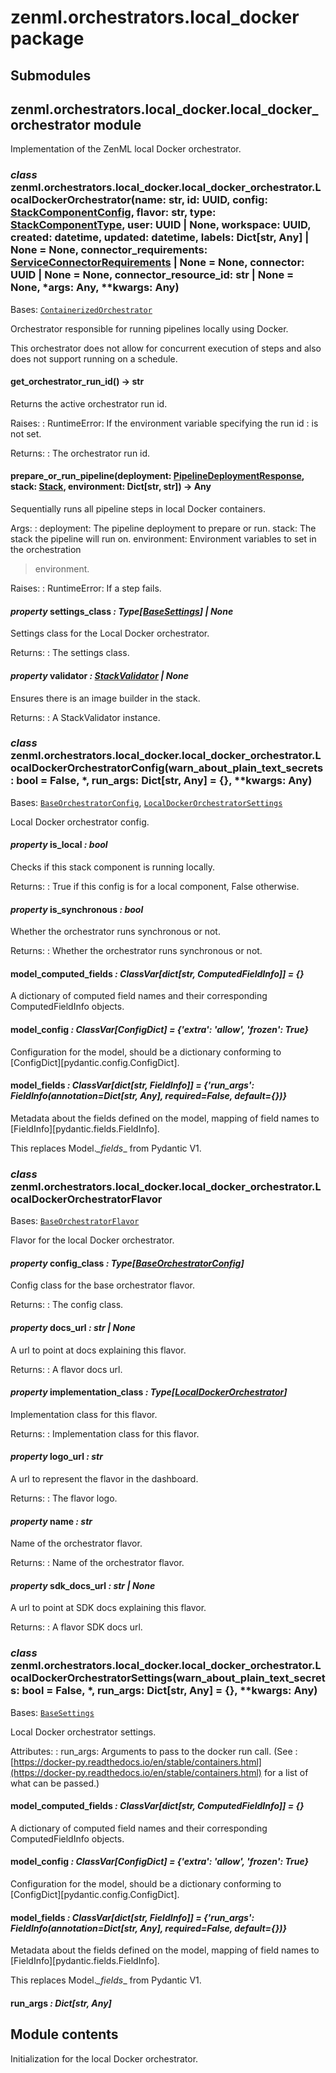# zenml.orchestrators.local_docker package

## Submodules

## zenml.orchestrators.local_docker.local_docker_orchestrator module

Implementation of the ZenML local Docker orchestrator.

### *class* zenml.orchestrators.local_docker.local_docker_orchestrator.LocalDockerOrchestrator(name: str, id: UUID, config: [StackComponentConfig](zenml.stack.md#zenml.stack.stack_component.StackComponentConfig), flavor: str, type: [StackComponentType](zenml.md#zenml.enums.StackComponentType), user: UUID | None, workspace: UUID, created: datetime, updated: datetime, labels: Dict[str, Any] | None = None, connector_requirements: [ServiceConnectorRequirements](zenml.models.v2.misc.md#zenml.models.v2.misc.service_connector_type.ServiceConnectorRequirements) | None = None, connector: UUID | None = None, connector_resource_id: str | None = None, \*args: Any, \*\*kwargs: Any)

Bases: [`ContainerizedOrchestrator`](zenml.orchestrators.md#zenml.orchestrators.containerized_orchestrator.ContainerizedOrchestrator)

Orchestrator responsible for running pipelines locally using Docker.

This orchestrator does not allow for concurrent execution of steps and also
does not support running on a schedule.

#### get_orchestrator_run_id() → str

Returns the active orchestrator run id.

Raises:
: RuntimeError: If the environment variable specifying the run id
  : is not set.

Returns:
: The orchestrator run id.

#### prepare_or_run_pipeline(deployment: [PipelineDeploymentResponse](zenml.models.md#zenml.models.PipelineDeploymentResponse), stack: [Stack](zenml.stack.md#zenml.stack.stack.Stack), environment: Dict[str, str]) → Any

Sequentially runs all pipeline steps in local Docker containers.

Args:
: deployment: The pipeline deployment to prepare or run.
  stack: The stack the pipeline will run on.
  environment: Environment variables to set in the orchestration
  <br/>
  > environment.

Raises:
: RuntimeError: If a step fails.

#### *property* settings_class *: Type[[BaseSettings](zenml.config.md#zenml.config.base_settings.BaseSettings)] | None*

Settings class for the Local Docker orchestrator.

Returns:
: The settings class.

#### *property* validator *: [StackValidator](zenml.stack.md#zenml.stack.stack_validator.StackValidator) | None*

Ensures there is an image builder in the stack.

Returns:
: A StackValidator instance.

### *class* zenml.orchestrators.local_docker.local_docker_orchestrator.LocalDockerOrchestratorConfig(warn_about_plain_text_secrets: bool = False, \*, run_args: Dict[str, Any] = {}, \*\*kwargs: Any)

Bases: [`BaseOrchestratorConfig`](zenml.orchestrators.md#zenml.orchestrators.base_orchestrator.BaseOrchestratorConfig), [`LocalDockerOrchestratorSettings`](#zenml.orchestrators.local_docker.local_docker_orchestrator.LocalDockerOrchestratorSettings)

Local Docker orchestrator config.

#### *property* is_local *: bool*

Checks if this stack component is running locally.

Returns:
: True if this config is for a local component, False otherwise.

#### *property* is_synchronous *: bool*

Whether the orchestrator runs synchronous or not.

Returns:
: Whether the orchestrator runs synchronous or not.

#### model_computed_fields *: ClassVar[dict[str, ComputedFieldInfo]]* *= {}*

A dictionary of computed field names and their corresponding ComputedFieldInfo objects.

#### model_config *: ClassVar[ConfigDict]* *= {'extra': 'allow', 'frozen': True}*

Configuration for the model, should be a dictionary conforming to [ConfigDict][pydantic.config.ConfigDict].

#### model_fields *: ClassVar[dict[str, FieldInfo]]* *= {'run_args': FieldInfo(annotation=Dict[str, Any], required=False, default={})}*

Metadata about the fields defined on the model,
mapping of field names to [FieldInfo][pydantic.fields.FieldInfo].

This replaces Model._\_fields_\_ from Pydantic V1.

### *class* zenml.orchestrators.local_docker.local_docker_orchestrator.LocalDockerOrchestratorFlavor

Bases: [`BaseOrchestratorFlavor`](zenml.orchestrators.md#zenml.orchestrators.base_orchestrator.BaseOrchestratorFlavor)

Flavor for the local Docker orchestrator.

#### *property* config_class *: Type[[BaseOrchestratorConfig](zenml.orchestrators.md#zenml.orchestrators.base_orchestrator.BaseOrchestratorConfig)]*

Config class for the base orchestrator flavor.

Returns:
: The config class.

#### *property* docs_url *: str | None*

A url to point at docs explaining this flavor.

Returns:
: A flavor docs url.

#### *property* implementation_class *: Type[[LocalDockerOrchestrator](#zenml.orchestrators.local_docker.local_docker_orchestrator.LocalDockerOrchestrator)]*

Implementation class for this flavor.

Returns:
: Implementation class for this flavor.

#### *property* logo_url *: str*

A url to represent the flavor in the dashboard.

Returns:
: The flavor logo.

#### *property* name *: str*

Name of the orchestrator flavor.

Returns:
: Name of the orchestrator flavor.

#### *property* sdk_docs_url *: str | None*

A url to point at SDK docs explaining this flavor.

Returns:
: A flavor SDK docs url.

### *class* zenml.orchestrators.local_docker.local_docker_orchestrator.LocalDockerOrchestratorSettings(warn_about_plain_text_secrets: bool = False, \*, run_args: Dict[str, Any] = {}, \*\*kwargs: Any)

Bases: [`BaseSettings`](zenml.config.md#zenml.config.base_settings.BaseSettings)

Local Docker orchestrator settings.

Attributes:
: run_args: Arguments to pass to the docker run call. (See
  : [https://docker-py.readthedocs.io/en/stable/containers.html](https://docker-py.readthedocs.io/en/stable/containers.html) for a list
    of what can be passed.)

#### model_computed_fields *: ClassVar[dict[str, ComputedFieldInfo]]* *= {}*

A dictionary of computed field names and their corresponding ComputedFieldInfo objects.

#### model_config *: ClassVar[ConfigDict]* *= {'extra': 'allow', 'frozen': True}*

Configuration for the model, should be a dictionary conforming to [ConfigDict][pydantic.config.ConfigDict].

#### model_fields *: ClassVar[dict[str, FieldInfo]]* *= {'run_args': FieldInfo(annotation=Dict[str, Any], required=False, default={})}*

Metadata about the fields defined on the model,
mapping of field names to [FieldInfo][pydantic.fields.FieldInfo].

This replaces Model._\_fields_\_ from Pydantic V1.

#### run_args *: Dict[str, Any]*

## Module contents

Initialization for the local Docker orchestrator.
